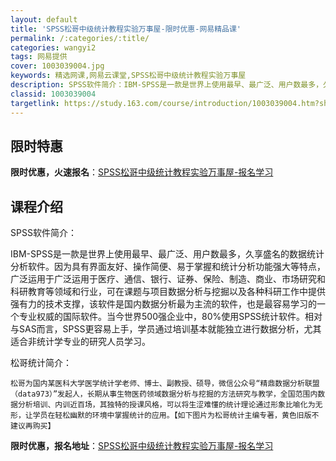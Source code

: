 ```yaml
---
layout: default
title: 'SPSS松哥中级统计教程实验万事屋-限时优惠-网易精品课'
permalink: /:categories/:title/
categories: wangyi2
tags: 网易提供
cover: 1003039004.jpg
keywords: 精选网课,网易云课堂,SPSS松哥中级统计教程实验万事屋
description: SPSS软件简介：IBM-SPSS是一款是世界上使用最早、最广泛、用户数最多，久享盛名的数据统计分析软件。因为具有界面友
classid: 1003039004
targetlink: https://study.163.com/course/introduction/1003039004.htm?share=1&shareId=1025206652&utm_campaign=share&utm_medium=iphoneShare&utm_source=&utm_u=1025206652
---
```


## 限时特惠

**限时优惠，火速报名**：[SPSS松哥中级统计教程实验万事屋-报名学习](https://study.163.com/course/introduction/1003039004.htm?share=1&shareId=1025206652&utm_campaign=share&utm_medium=iphoneShare&utm_source=&utm_u=1025206652)

## 课程介绍

SPSS软件简介：

IBM-SPSS是一款是世界上使用最早、最广泛、用户数最多，久享盛名的数据统计分析软件。因为具有界面友好、操作简便、易于掌握和统计分析功能强大等特点，广泛运用于广泛运用于医疗、通信、银行、证券、保险、制造、商业、市场研究和科研教育等领域和行业，可在课题与项目数据分析与挖掘以及各种科研工作中提供强有力的技术支撑，该软件是国内数据分析最为主流的软件，也是最容易学习的一个专业权威的国际软件。当今世界500强企业中，80%使用SPSS统计软件。相对与SAS而言，SPSS更容易上手，学员通过培训基本就能独立进行数据分析，尤其适合非统计学专业的研究人员学习。

松哥统计简介：

    松哥为国内某医科大学医学统计学老师、博士、副教授、硕导，微信公众号“精鼎数据分析联盟（data973）”发起人，长期从事生物医药领域数据分析与挖掘的方法研究与教学，全国范围内数据分析培训、内训近百场，其独特的授课风格，可以将生涩难懂的统计理论通过形象比喻化为无形，让学员在轻松幽默的环境中掌握统计的应用。【如下图片为松哥统计主编专著，黄色旧版不建议再购买】

**限时优惠，报名地址**：[SPSS松哥中级统计教程实验万事屋-报名学习](https://study.163.com/course/introduction/1003039004.htm?share=1&shareId=1025206652&utm_campaign=share&utm_medium=iphoneShare&utm_source=&utm_u=1025206652)

